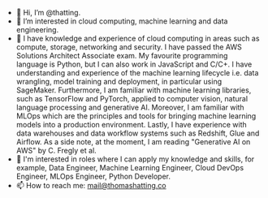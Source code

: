 - 👋 Hi, I’m @thatting.
- 👀 I’m interested in cloud computing, machine learning and data engineering. 
- 🌱  I have knowledge and experience of cloud computing in areas such as compute, storage, networking and security. I have passed the AWS Solutions Architect Associate exam. My favourite programming language is Python, but I can also work in JavaScript and C/C+. I have understanding and experience of the machine learning lifecycle i.e. data wrangling, model training and deployment, in particular using SageMaker. Furthermore, I am familiar with machine learning libraries, such as TensorFlow and PyTorch, applied to computer vision, natural language processing and generative AI. Moreover, I am familiar with MLOps which are the principles and tools for bringing machine learning models into a production environment. Lastly, I have experience with data warehouses and data workflow systems such as Redshift, Glue and Airflow. As a side note, at the moment, I am reading "Generative AI on AWS" by C. Fregly et al. 
- 💞️ I'm interested in roles where I can apply my knowledge and skills, for example, Data Engineer, Machine Learning Engineer, Cloud DevOps Engineer, MLOps Engineer, Python Developer. 
- 📫 How to reach me: mail@thomashatting.co

<!---
thatting/thatting is a ✨ special ✨ repository because its `README.md` (this file) appears on your GitHub profile.
You can click the Preview link to take a look at your changes.
--->
